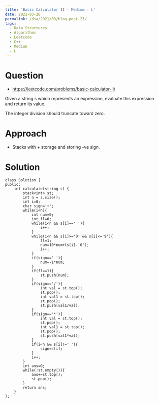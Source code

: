 ```yaml
---
title: 'Basic Calculator II - Medium - L'
date: 2021-03-26
permalink: /dsa/2021/03/blog-post-23/
tags:
  - Data Structures
  - Algorithms
  - Leetcode
  - C++
  - Medium
  - L
---
```


# Question
- https://leetcode.com/problems/basic-calculator-ii/

Given a string s which represents an expression, evaluate this expression and return its value. 

The integer division should truncate toward zero.

# Approach

- Stacks with + storage and storing -ve sign.

# Solution
```  
class Solution {
public:
    int calculate(string s) {
        stack<int> st;
        int n = s.size();
        int i=0;
        char sign='+';
        while(i<n){
            int num=0;
            int fl=0;
            while(i<n && s[i]==' '){
                i++;
            }
            while(i<n && s[i]>='0' && s[i]<='9'){
                fl=1;
                num=10*num+(s[i]-'0');
                i++;
            }
            if(sign=='-'){
                num=-1*num;
            }
            if(fl==1){
                st.push(num);
            }
            if(sign=='/'){
                int val = st.top();
                st.pop();
                int val1 = st.top();
                st.pop();
                st.push(val1/val);
            }
            if(sign=='*'){
                int val = st.top();
                st.pop();
                int val1 = st.top();
                st.pop();
                st.push(val1*val);
            }
            if(i<n && s[i]!=' '){
                sign=s[i];
            }
            i++;
        }
        int ans=0;
        while(!st.empty()){
            ans+=st.top();
            st.pop();
        }
        return ans;
    }
};
```